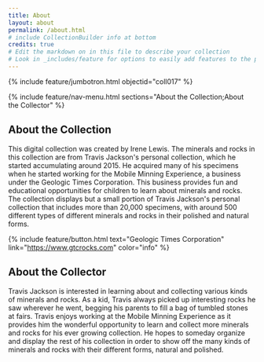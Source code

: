 ```yaml
---
title: About
layout: about
permalink: /about.html
# include CollectionBuilder info at bottom
credits: true
# Edit the markdown on in this file to describe your collection
# Look in _includes/feature for options to easily add features to the page
---
```


{% include feature/jumbotron.html objectid="coll017" %}

{% include feature/nav-menu.html sections="About the Collection;About the Collector" %}

## About the Collection

This digital collection was created by Irene Lewis. The minerals and rocks in this collection are from Travis Jackson's personal collection, which he started accumulating around 2015. He acquired many of his specimens when he started working for the Mobile Minning Experience, a business under the Geologic Times Corporation. This business provides fun and educational opportunities for children to learn about minerals and rocks. The collection displays but a small portion of Travis Jackson's personal collection that includes more than 20,000 specimens, with around 500 different types of different minerals and rocks in their polished and natural forms. 

{% include feature/button.html text="Geologic Times Corporation" link="https://www.gtcrocks.com" color="info" %}

## About the Collector

Travis Jackson is interested in learning about and collecting various kinds of minerals and rocks. As a kid, Travis always picked up interesting rocks he saw wherever he went, begging his parents to fill a bag of tumbled stones at fairs. Travis enjoys working at the Mobile Minning Experience as it provides him the wonderful opportunity to learn and collect more minerals and rocks for his ever growing collection. He hopes to someday organize and display the rest of his collection in order to show off the many kinds of minerals and rocks with their different forms, natural and polished. 



